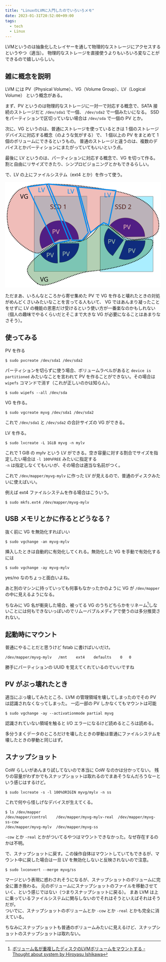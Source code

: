 ```yaml
---
title: "LinuxのLVMに入門したのでいろいろメモ"
date: 2023-01-31T20:52:00+09:00
tags:
  - tech
  - Linux
---
```


LVMというのは抽象化したレイヤーを通して物理的なストレージにアクセスするというやつ（適当）。
物理的なストレージを直接使うよりもいろいろ変なことができるので嬉しいらしい。

## 雑に概念を説明

LVM には PV（Physical Volume）、VG（Volume Group）、LV（Logical Volume） という概念がある。

まず、PV というのは物理的なストレージに一対一で対応する概念で、SATA 接続のストレージだと `/dev/sda1` で一個、 `/dev/sda2` で一個みたいになる。
SSD をパーティションで区切っていない場合は `/dev/sda` で一個の PV とか。

次に、VG というのは、普通にストレージを使っているときは 1 個のストレージデバイスに対応する概念（のような気がする）で、
1 個以上の PV をまとめて 1 個のボリュームにできるというもの。
普通のストレージと違うのは、複数のデバイスとかパーティションにまたがっていてもいいという点。

最後に LV というのは、パーティションに対応する概念で、VG を切って作る。
割と自由にリサイズできたり、シンプロビジョニングとかもできるらしい。

で、LV の上にファイルシステム（ext4 とか）を作って使う。

![](lvm.svg)

ただまあ、いろんなところから寄せ集めた PV で VG を作ると壊れたときの対処がめんどくさいみたいなことを言ってる人もいて、
VG ではあんまり凝ったことをせずに LV の機能の恩恵だけ受けるという使い方が一番楽なのかもしれない
（個人の趣味でやるくらいだとそこまで大きな VG が必要になることはあまりなさそう）。

## 使ってみる

PV を作る

```console
$ sudo pvcreate /dev/sda1 /dev/sda2
```

パーティションを切らずに使う場合、ボリュームラベルがあると `device is partitioned` みたいなことを言われて
PV を作ることができない。その場合は `wipefs` コマンドで消す（これが正しいのかは知らん）。

```console
$ sudo wipefs --all /dev/sda
```

VG を作る。

```console
$ sudo vgcreate myvg /dev/sda1 /dev/sda2
```

これで `/dev/sda1` と `/dev/sda2` の合計サイズの VG ができる。

LV を作る。

```console
$ sudo lvcreate -L 1GiB myvg -n mylv
```

これで 1 GiB の mylv という LV ができる。空き容量に対する割合でサイズを指定したい場合は `-l 100%FREE` みたいに指定する  
`-n` は指定しなくてもいいが、その場合は適当な名前がつく。

これで `/dev/mapper/myvg-mylv` に作った LV が見えるので、普通のディスクみたいに使えばいい。

例えば ext4 ファイルシステムを作る場合はこういう。

```console
$ sudo mkfs.ext4 /dev/mapper/myvg-mylv
```

## USB メモリとかに作るとどうなる？

抜く前に VG を無効化すればいい

```console
$ sudo vgchange -an myvg-mylv
```

挿入したときは自動的に有効化してくれる。無効化した VG を手動で有効化するには

```console
$ sudo vgchange -ay myvg-mylv
```

yes/no なのちょっと面白いよね。

あと別のマシンに持っていっても何事もなかったかのように VG が `/dev/mapper` の中に見えるようになる。

ちなみに VG 名が衝突した場合、被ってる VG のうちどちらかをリネーム[^1]しないことには何もできないっぽいのでリムーバブルメディアで使うのは多分推奨されない。

## 起動時にマウント

普通にやることだと思うけど fstab に書けばいいだけ。

```plaintext fstab
/dev/mapper/myvg-mylv	/mnt	ext4	defaults	0	0
```

勝手にパーティションの UUID を覚えてくれているのでいいですね

## PV がぶっ壊れたとき

適当にぶっ壊してみたところ、LVM の管理領域を壊してしまったのでその PV は認識されなくなってしまった。
一応一部の PV しかなくてもマウントは可能

```console
$ sudo vgchange -ay --activationmode partial myvg
```

認識されていない領域を触ると I/O エラーになるけど読めるところは読める。

多分うまくデータのところだけを壊したときの挙動は普通にファイルシステムを壊したときの挙動と同じはず。

## スナップショット

CoW らしいがあんまり試してないので本当に CoW なのかは分かってない。
残りの容量がわずかでもスナップショットは取れるのでまあそうなんだろうなーという感じはするけど。

```console
$ sudo lvcreate -s -l 100%ORIGIN myvg/mylv -n ss
```

これで何やら怪しげなデバイスが生えてくる。

```console
$ ls /dev/mapper 
/dev/mapper/control    /dev/mapper/myvg-mylv-real  /dev/mapper/myvg-ss-cow
/dev/mapper/myvg-mylv  /dev/mapper/myvg-ss
```

`-cow` とか `-real` とかがついてるやつはマウントできなかった。なぜ存在するのかは不明。

で、スナップショットに戻す。この操作自体はマウントしていてもできるが、マウント中に戻した場合は一旦 LV を無効化しないと反映されないので注意。

```console
$ sudo lvconvert --merge myvg/ss
```

マージという表現に惑わされそうになるが、スナップショットのボリュームに完全に置き換わる。
元のボリュームにスナップショットのファイルを移動させていく、という感じではない（つまりスナップショットに戻る）。
まあ LVM は上に乗っているファイルシステムに関与しないのでそれはそうといえばそれはそうだが。  
ついでに、スナップショットのボリュームとか `-cow` とか `-real` とかも完全に消えている。

ちなみにスナップショットも普通のボリュームみたいに見えるけど、スナップショットのスナップショットは取れない。

[^1]: [ボリューム名が重複したディスクのLVMボリュームをマウントする - Thought about system by Hiroyasu Ishikawa](https://hiroi.hateblo.jp/entry/2019/01/15/001047)
